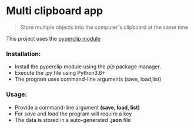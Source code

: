 # Multi clipboard app

> Store multiple objects into the computer´s clipboard at the same time

This project uses the [pyperclip module](https://pypi.org/project/pyperclip/)

### Installation:
* Install the pyperclip module using the _pip_ package manager.
* Execute the .py file using Python3.6+
* The program uses command-line arguments (save, load,list)

### Usage:
* Provide a command-line argument **(save, load, list)**
* For *save* and *load* the program will require a key
* The data is stored in a auto-generated **.json** file
